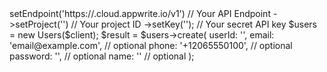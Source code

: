 <?php

use Appwrite\Client;
use Appwrite\Services\Users;

$client = (new Client())
    ->setEndpoint('https://<REGION>.cloud.appwrite.io/v1') // Your API Endpoint
    ->setProject('<YOUR_PROJECT_ID>') // Your project ID
    ->setKey('<YOUR_API_KEY>'); // Your secret API key

$users = new Users($client);

$result = $users->create(
    userId: '<USER_ID>',
    email: 'email@example.com', // optional
    phone: '+12065550100', // optional
    password: '', // optional
    name: '<NAME>' // optional
);